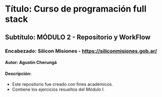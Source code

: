 
# Título: Curso de programación full stack
## Subtítulo: MÓDULO 2 - Repositorio y WorkFlow
### Encabezado: Silicon Misiones - https://siliconmisiones.gob.ar/
#### Autor: Agustin Cherungá 
#### Descripción:
- Este repositorio fue creado con fines académicos. 
- Contiene los ejercicios resueltos del *Módulo I*.